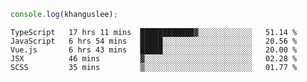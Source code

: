 ```js
console.log(khanguslee);
```

<!--START_SECTION:waka-->
```text
TypeScript   17 hrs 11 mins  ████████████▓░░░░░░░░░░░░   51.14 % 
JavaScript   6 hrs 54 mins   █████░░░░░░░░░░░░░░░░░░░░   20.56 % 
Vue.js       6 hrs 43 mins   █████░░░░░░░░░░░░░░░░░░░░   20.00 % 
JSX          46 mins         ▓░░░░░░░░░░░░░░░░░░░░░░░░   02.28 % 
SCSS         35 mins         ▒░░░░░░░░░░░░░░░░░░░░░░░░   01.77 % 
```
<!--END_SECTION:waka-->

<!--
**khanguslee/khanguslee** is a ✨ _special_ ✨ repository because its `README.md` (this file) appears on your GitHub profile.

Here are some ideas to get you started:

- 🔭 I’m currently working on ...
- 🌱 I’m currently learning ...
- 👯 I’m looking to collaborate on ...
- 🤔 I’m looking for help with ...
- 💬 Ask me about ...
- 📫 How to reach me: ...
- 😄 Pronouns: ...
- ⚡ Fun fact: ...
-->
